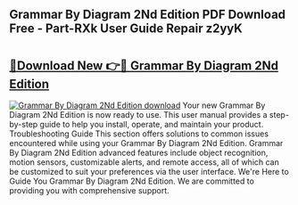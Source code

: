 ## Grammar By Diagram 2Nd Edition PDF Download Free - Part-RXk User Guide Repair z2yyK

# <h2><a href="http://dfo547.blite.top/?on=Grammar+By+Diagram+2Nd+Edition">🔗Download New 👉🔴 Grammar By Diagram 2Nd Edition</a></h2>

[![Grammar By Diagram 2Nd Edition download](https://i.imgur.com/lujVjoI.png)](http://dfo547.blite.top/?on=Grammar+By+Diagram+2Nd+Edition)
Your new Grammar By Diagram 2Nd Edition is now ready to use. This user manual provides a step-by-step guide to help you install, operate, and maintain your product. Troubleshooting Guide This section offers solutions to common issues encountered while using your Grammar By Diagram 2Nd Edition. Grammar By Diagram 2Nd Edition advanced features include object recognition, motion sensors, customizable alerts, and remote access, all of which can be customized to suit your preferences via the user interface. We're Here to Guide You Grammar By Diagram 2Nd Edition. We are committed to providing you with comprehensive support.

